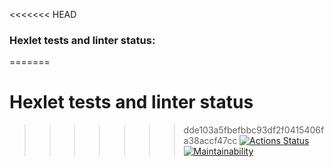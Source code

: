 <<<<<<< HEAD
### Hexlet tests and linter status:

=======
# Hexlet tests and linter status
>>>>>>> dde103a5fbefbbc93df2f0415406fa38accf47cc
[![Actions Status](https://github.com/Eudgene/frontend-project-lvl1/workflows/hexlet-check/badge.svg)](https://github.com/Eudgene/frontend-project-lvl1/actions)
[![Maintainability](https://api.codeclimate.com/v1/badges/d5cb27f921ba26a5b529/maintainability)](https://codeclimate.com/github/Eudgene/frontend-project-lvl1/maintainability)
